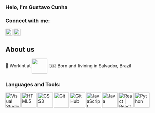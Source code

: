 ### Helo, I'm Gustavo Cunha

### Connect with me:
[<img align="center" alt="LinkedIn" width="22px" src="https://cdn.jsdelivr.net/npm/simple-icons@v3/icons/linkedin.svg" />](https://www.linkedin.com/in/gustavo-cunha-contact/) 
[<img align="center" alt="Instagram" width="22px" src="https://cdn.jsdelivr.net/npm/simple-icons@v3/icons/instagram.svg" />](https://www.instagram.com/gustav.oliveira_/)
<br />

## About us

👾 Workint at <img align="center" width="48px" src="https://scontent.fssa15-1.fna.fbcdn.net/v/t1.0-9/14729194_1137588779681859_4294315325039355851_n.jpg?_nc_cat=103&_nc_sid=09cbfe&_nc_ohc=bPXpC2SHZNsAX_RFLoB&_nc_ht=scontent.fssa15-1.fna&oh=f7cd39df8fe36a5344884bb24eb81843&oe=5F781D9D"/>
🇧🇷  Born and livining in Salvador, Brazil <br>

### Languages and Tools:

<img align="left" alt="Visual Studio Code" width="48px" src="https://img.icons8.com/fluent/48/000000/visual-studio-code-2019.png" />
<img align="left" alt="HTML5" width="48px" src="https://img.icons8.com/color/48/000000/html-5.png" />
<img align="left" alt="CSS3" width="48px" src="https://img.icons8.com/color/48/000000/css3.png" />
<img align="left" alt="Git" width="48px" src="https://img.icons8.com/color/48/000000/git.png" />
<img align="left" alt="GitHub" width="48px" src="https://img.icons8.com/fluent/48/000000/github.png" />
<img align="left" alt="JavaScript" width="48px" src="https://img.icons8.com/color/48/000000/javascript.png" />
<img align="left" alt="Java" width="48px" src="https://img.icons8.com/color/48/000000/java-coffee-cup-logo.png"/>
<img align="left" alt="React | React Native" width="48px" src="https://img.icons8.com/color/48/000000/react-native.png" />
<img align="left" alt="Python" width="48px" src="https://img.icons8.com/color/48/000000/python.png"/>

